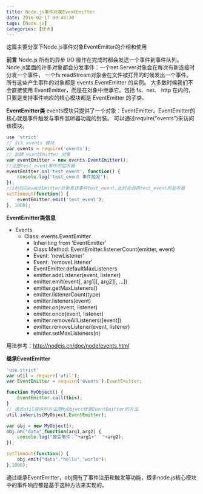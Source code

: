 ```yaml
---
title: Node.js事件对象EventEmitter
date: 2016-02-17 09:48:30
tags: [Node.js]
categories: [技术]
---
```

这篇主要分享下Node.js事件对象EventEmiiter的介绍和使用
<!--more-->

**前言**
Node.js 所有的异步 I/O 操作在完成时都会发送一个事件到事件队列。
Node.js里面的许多对象都会分发事件：一个net.Server对象会在每次有新连接时分发一个事件， 一个fs.readStream对象会在文件被打开的时候发出一个事件。 所有这些产生事件的对象都是 events.EventEmitter 的实例。 
大多数时候我们不会直接使用 EventEmitter，而是在对象中继承它。包括 fs、net、 http 在内的，只要是支持事件响应的核心模块都是 EventEmitter 的子类。

**EventEmitter类**
events模块只提供了一个对象：EventEmitter。EventEmitter的核心就是事件触发与事件监听器功能的封装。
可以通过require("events")来访问该模块。
~~~js
use 'strict'
// 引入 events 模块
var events = require('events');
// 创建 eventEmitter 对象
var eventEmitter = new events.EventEmitter();
//注册test_event事件的监听器
eventEmitter.on('test_event', function() { 
	console.log('test_event 事件触发'); 
}); 
//1秒后向eventEmitter对象发送事件test_event,此时会调用test_event的监听器
setTimeout(function() { 
	eventEmitter.emit('test_event'); 
}, 1000); 
~~~

**EventEmitter类信息**
* Events
	* Class: events.EventEmitter
		* Inheriting from 'EventEmitter'
		* Class Method: EventEmitter.listenerCount(emitter, event)
		* Event: 'newListener'
		* Event: 'removeListener'
		* EventEmitter.defaultMaxListeners
		* emitter.addListener(event, listener)
		* emitter.emit(event[, arg1][, arg2][, ...])
		* emitter.getMaxListeners()
		* emitter.listenerCount(type)
		* emitter.listeners(event)
		* emitter.on(event, listener)
		* emitter.once(event, listener)
		* emitter.removeAllListeners([event])
		* emitter.removeListener(event, listener)
		* emitter.setMaxListeners(n)

用法参考：http://nodejs.cn/doc/node/events.html

**继承EventEmitter**
~~~js
'use strict'
var util = require('util');
var EventEmitter = require('events').EventEmitter;

function MyObject() {
	EventEmitter.call(this);
}
// 通过util提供的方法使MyObject继承EventEmitter的方法
util.inherits(MyObject,EventEmitter);

var obj = new MyObject();
obj.on("data",function(arg1,arg2) {
	console.log("接受事件："+arg1+"  "+arg2);
});

setTimeout(function() {
	obj.emit("data","hello","world");
},1000);
~~~
通过继承EventEmitter，obj拥有了事件注册和触发等功能，很多node.js核心模块中的事件响应都是基于这种方法来实现的。